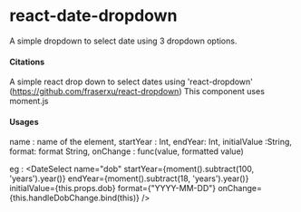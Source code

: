 # react-date-dropdown
A simple dropdown to select date using 3 dropdown options.

#### Citations
A simple react drop down to select dates using 'react-dropdown' (https://github.com/fraserxu/react-dropdown)
This component uses moment.js


#### Usages
name : name of the element, startYear : Int, endYear: Int, initialValue :String, format: format String,
onChange : func(value, formatted value)

eg : <DateSelect name="dob" startYear={moment().subtract(100, 'years').year()}
                endYear={moment().subtract(18, 'years').year()} initialValue={this.props.dob} format={"YYYY-MM-DD"}
                onChange={this.handleDobChange.bind(this)} />
